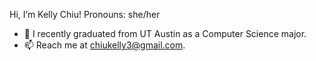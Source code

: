 Hi, I’m Kelly Chiu!
Pronouns: she/her

- 🌱 I recently graduated from UT Austin as a Computer Science major.
- 📫 Reach me at chiukelly3@gmail.com.

<!---
chiukelly/chiukelly is a ✨ special ✨ repository because its `README.md` (this file) appears on your GitHub profile.
You can click the Preview link to take a look at your changes.
--->
